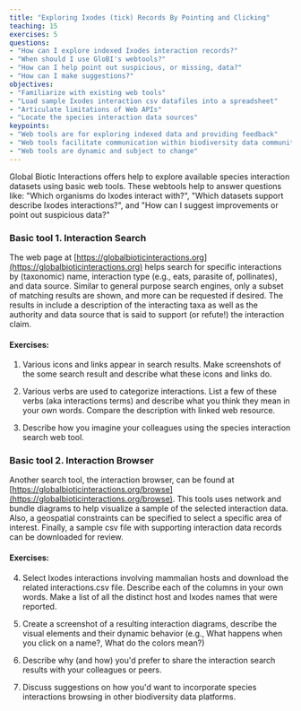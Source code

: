 ```yaml
---
title: "Exploring Ixodes (tick) Records By Pointing and Clicking"
teaching: 15
exercises: 5
questions:
- "How can I explore indexed Ixodes interaction records?"
- "When should I use GloBI's webtools?"
- "How can I help point out suspicious, or missing, data?"
- "How can I make suggestions?"
objectives:
- "Familiarize with existing web tools"
- "Load sample Ixodes interaction csv datafiles into a spreadsheet"
- "Articulate limitations of Web APIs"
- "Locate the species interaction data sources"
keypoints:
- "Web tools are for exploring indexed data and providing feedback"
- "Web tools facilitate communication within biodiversity data community"
- "Web tools are dynamic and subject to change"
---
```


Global Biotic Interactions offers help to explore available species interaction datasets using basic web tools. These webtools help to answer questions like: "Which organisms do Ixodes interact with?", "Which datasets support describe Ixodes interactions?", and "How can I suggest improvements or point out suspicious data?"

### Basic tool 1. Interaction Search 

The web page at [https://globalbioticinteractions.org](https://globalbioticinteractions.org) helps search for specific interactions by (taxonomic) name, interaction type (e.g., eats, parasite of, pollinates), and data source. Similar to general purpose search engines, only a subset of matching results are shown, and more can be requested if desired. The results in include a description of the interacting taxa as well as the authority and data source that is said to support (or refute!) the interaction claim. 

#### Exercises:

1. Various icons and links appear in search results. Make screenshots of the some search result and describe what these icons and links do. 

2. Various verbs are used to categorize interactions. List a few of these verbs (aka interactions terms) and describe what you think they mean in your own words. Compare the description with linked web resource. 

3. Describe how you imagine your colleagues using the species interaction search web tool.
 
### Basic tool 2. Interaction Browser

Another search tool, the interaction browser, can be found at [https://globalbioticinteractions.org/browse](https://globalbioticinteractions.org/browse). This tools uses network and bundle diagrams to help visualize a sample of the selected interaction data. Also, a geospatial constraints can be specified to select a specific area of interest. Finally, a sample csv file with supporting interaction data records can be downloaded for review. 

#### Exercises:

4. Select Ixodes interactions involving mammalian hosts and download the related interactions.csv file. Describe each of the columns in your own words. Make a list of all the distinct host and Ixodes names that were reported. 

5. Create a screenshot of a resulting interaction diagrams, describe the visual elements and their dynamic behavior (e.g., What happens when you click on a name?, What do the colors mean?)

6. Describe why (and how) you'd prefer to share the interaction search results with your colleagues or peers. 

7. Discuss suggestions on how you'd want to incorporate species interactions browsing in other biodiversity data platforms.
